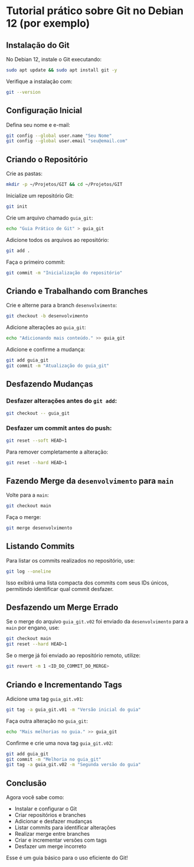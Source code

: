 # Tutorial prático sobre Git no Debian 12 (por exemplo)

## Instalação do Git
No Debian 12, instale o Git executando:
```bash
sudo apt update && sudo apt install git -y
```

Verifique a instalação com:
```bash
git --version
```

## Configuração Inicial
Defina seu nome e e-mail:
```bash
git config --global user.name "Seu Nome"
git config --global user.email "seu@email.com"
```

## Criando o Repositório
Crie as pastas:
```bash
mkdir -p ~/Projetos/GIT && cd ~/Projetos/GIT
```

Inicialize um repositório Git:
```bash
git init
```

Crie um arquivo chamado `guia_git`:
```bash
echo "Guia Prático de Git" > guia_git
```

Adicione todos os arquivos ao repositório:
```bash
git add .
```

Faça o primeiro commit:
```bash
git commit -m "Inicialização do repositório"
```

## Criando e Trabalhando com Branches
Crie e alterne para a branch `desenvolvimento`:
```bash
git checkout -b desenvolvimento
```

Adicione alterações ao `guia_git`:
```bash
echo "Adicionando mais conteúdo." >> guia_git
```

Adicione e confirme a mudança:
```bash
git add guia_git
git commit -m "Atualização do guia_git"
```

## Desfazendo Mudanças
### Desfazer alterações antes do `git add`:
```bash
git checkout -- guia_git
```

### Desfazer um commit antes do push:
```bash
git reset --soft HEAD~1
```

Para remover completamente a alteração:
```bash
git reset --hard HEAD~1
```

## Fazendo Merge da `desenvolvimento` para `main`
Volte para a `main`:
```bash
git checkout main
```

Faça o merge:
```bash
git merge desenvolvimento
```

## Listando Commits
Para listar os commits realizados no repositório, use:
```bash
git log --oneline
```
Isso exibirá uma lista compacta dos commits com seus IDs únicos, permitindo identificar qual commit desfazer.

## Desfazendo um Merge Errado
Se o merge do arquivo `guia_git.v02` foi enviado da `desenvolvimento` para a `main` por engano, use:
```bash
git checkout main
git reset --hard HEAD~1
```
Se o merge já foi enviado ao repositório remoto, utilize:
```bash
git revert -m 1 <ID_DO_COMMIT_DO_MERGE>
```

## Criando e Incrementando Tags
Adicione uma tag `guia_git.v01`:
```bash
git tag -a guia_git.v01 -m "Versão inicial do guia"
```

Faça outra alteração no `guia_git`:
```bash
echo "Mais melhorias no guia." >> guia_git
```

Confirme e crie uma nova tag `guia_git.v02`:
```bash
git add guia_git
git commit -m "Melhoria no guia_git"
git tag -a guia_git.v02 -m "Segunda versão do guia"
```

## Conclusão
Agora você sabe como:
- Instalar e configurar o Git
- Criar repositórios e branches
- Adicionar e desfazer mudanças
- Listar commits para identificar alterações
- Realizar merge entre branches
- Criar e incrementar versões com tags
- Desfazer um merge incorreto

Esse é um guia básico para o uso eficiente do Git!




